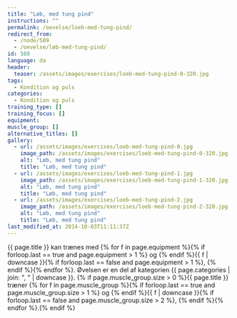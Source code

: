 ```yaml
---
title: "Løb, med tung pind"
instructions: ""
permalink: /oevelse/loeb-med-tung-pind/
redirect_from:
  - /node/589
  - /oevelse/løb-med-tung-pind/
id: 589
language: da
header:
  teaser: /assets/images/exercises/loeb-med-tung-pind-0-320.jpg
tags:
  - Kondition og puls
categories:
  - Kondition og puls
training_type: []
training_focus: []
equipment:
muscle_group: []
alternative_titles: []
gallery:
  - url: /assets/images/exercises/loeb-med-tung-pind-0.jpg
    image_path: /assets/images/exercises/loeb-med-tung-pind-0-320.jpg
    alt: "Løb, med tung pind"
    title: "Løb, med tung pind"
  - url: /assets/images/exercises/loeb-med-tung-pind-1.jpg
    image_path: /assets/images/exercises/loeb-med-tung-pind-1-320.jpg
    alt: "Løb, med tung pind"
    title: "Løb, med tung pind"
  - url: /assets/images/exercises/loeb-med-tung-pind-2.jpg
    image_path: /assets/images/exercises/loeb-med-tung-pind-2-320.jpg
    alt: "Løb, med tung pind"
    title: "Løb, med tung pind"
last_modified_at: 2014-10-03T11:11:37Z
---
```


{{ page.title }} kan trænes med {% for f in page.equipment %}{% if forloop.last == true and page.equipment > 1 %} og {% endif %}{{ f | downcase  }}{% if forloop.last == false and page.equipment > 1 %}, {% endif %}{% endfor %}. Øvelsen er en del af kategorien {{ page.categories | join: ", " | downcase }}. {% if page.muscle_group.size > 0 %}{{ page.title }} træner {% for f in page.muscle_group %}{% if forloop.last == true and page.muscle_group.size > 1 %} og {% endif %}{{ f | downcase }}{% if forloop.last == false and page.muscle_group.size > 2 %}, {% endif %}{% endfor %}.{% endif %}
